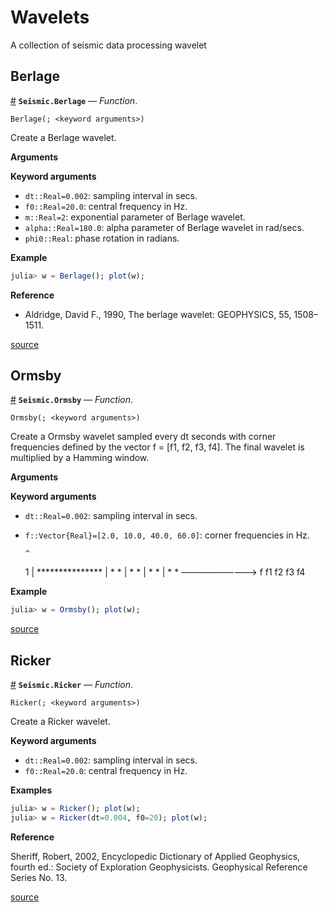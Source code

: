 
<a id='Wavelets-1'></a>

# Wavelets


A collection of seismic data processing wavelet


<a id='Berlage-1'></a>

## Berlage

<a id='Seismic.Berlage' href='#Seismic.Berlage'>#</a>
**`Seismic.Berlage`** &mdash; *Function*.



```
Berlage(; <keyword arguments>)
```

Create a Berlage wavelet.

**Arguments**

**Keyword arguments**

  * `dt::Real=0.002`: sampling interval in secs.
  * `f0::Real=20.0`: central frequency in Hz.
  * `m::Real=2`: exponential parameter of Berlage wavelet.
  * `alpha::Real=180.0`: alpha parameter of Berlage wavelet in rad/secs.
  * `phi0::Real`: phase rotation in radians.

**Example**

```julia
julia> w = Berlage(); plot(w);
```

**Reference**

  * Aldridge, David F., 1990, The berlage wavelet: GEOPHYSICS, 55, 1508–1511.


<a target='_blank' href='https://github.com/fercarozzi/myseismicjulia/tree/c2832f8331d8b4cba573c54c2dd0183c518801d7/src/Wavelets/Berlage.jl#L1-L24' class='documenter-source'>source</a><br>


<a id='Ormsby-1'></a>

## Ormsby

<a id='Seismic.Ormsby' href='#Seismic.Ormsby'>#</a>
**`Seismic.Ormsby`** &mdash; *Function*.



```
Ormsby(; <keyword arguments>)
```

Create a Ormsby wavelet sampled every dt seconds with corner frequencies defined by the vector f = [f1, f2, f3, f4]. The final wavelet is multiplied by a Hamming window. 

**Arguments**

**Keyword arguments**

  * `dt::Real=0.002`: sampling interval in secs.
  * `f::Vector{Real}=[2.0, 10.0, 40.0, 60.0]`: corner frequencies in Hz.

    ```
    ^
    ```

    1 |     ***************     |    *               *     |   *                 *     |  *                   *      | *                     *      ––––––––––––––-> f        f1  f2           f3  f4

**Example**

```julia
julia> w = Ormsby(); plot(w);
```


<a target='_blank' href='https://github.com/fercarozzi/myseismicjulia/tree/c2832f8331d8b4cba573c54c2dd0183c518801d7/src/Wavelets/Ormsby.jl#L1-L28' class='documenter-source'>source</a><br>


<a id='Ricker-1'></a>

## Ricker

<a id='Seismic.Ricker' href='#Seismic.Ricker'>#</a>
**`Seismic.Ricker`** &mdash; *Function*.



```
Ricker(; <keyword arguments>)
```

Create a Ricker wavelet.

**Keyword arguments**

  * `dt::Real=0.002`: sampling interval in secs.
  * `f0::Real=20.0`: central frequency in Hz.

**Examples**

```julia
julia> w = Ricker(); plot(w);
julia> w = Ricker(dt=0.004, f0=20); plot(w);
```

**Reference**

Sheriff, Robert, 2002, Encyclopedic Dictionary of Applied Geophysics, fourth ed.: Society of Exploration Geophysicists. Geophysical Reference Series No. 13.


<a target='_blank' href='https://github.com/fercarozzi/myseismicjulia/tree/c2832f8331d8b4cba573c54c2dd0183c518801d7/src/Wavelets/Ricker.jl#L1-L19' class='documenter-source'>source</a><br>

